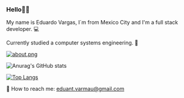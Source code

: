 ### Hello👋🏼

My name is Eduardo Vargas, I´m from Mexico City and I'm a full stack developer. 💻

Currently studied a computer systems engineering. 👾


[![about.png](https://i.postimg.cc/8zzKcCMQ/about.png)](https://postimg.cc/zV4SP8x0)

![Anurag's GitHub stats](https://github-readme-stats.vercel.app/api?username=eduantvarmau&show_icons=true&theme=default)

[![Top Langs](https://github-readme-stats.vercel.app/api/top-langs/?username=eduantvarmau&layout=compact)](https://github.com/anuraghazra/github-readme-stats)

📧 How to reach me: eduant.varmau@gmail.com




<!--
**DevNight98/DevNight98** is a ✨ _special_ ✨ repository because its `README.md` (this file) appears on your GitHub profile.

Here are some ideas to get you started:


- 🔭 I’m currently working on ...
- 🌱 I’m currently learning ...
- 👯 I’m looking to collaborate on ...
- 🤔 I’m looking for help with ...
- 💬 Ask me about ...
- 📫 How to reach me: ...
- 😄 Pronouns: ...
- ⚡ Fun fact: ...
-->
